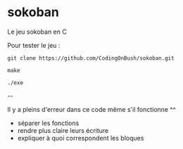 # sokoban
Le jeu sokoban en C

Pour tester le jeu :

```
git clone https://github.com/CodingOnBush/sokoban.git
```

```
make
```

```
./exe
```

--

Il y a pleins d'erreur dans ce code même s'il fonctionne ^^
- séparer les fonctions
- rendre plus claire leurs écriture
- expliquer à quoi correspondent les bloques
